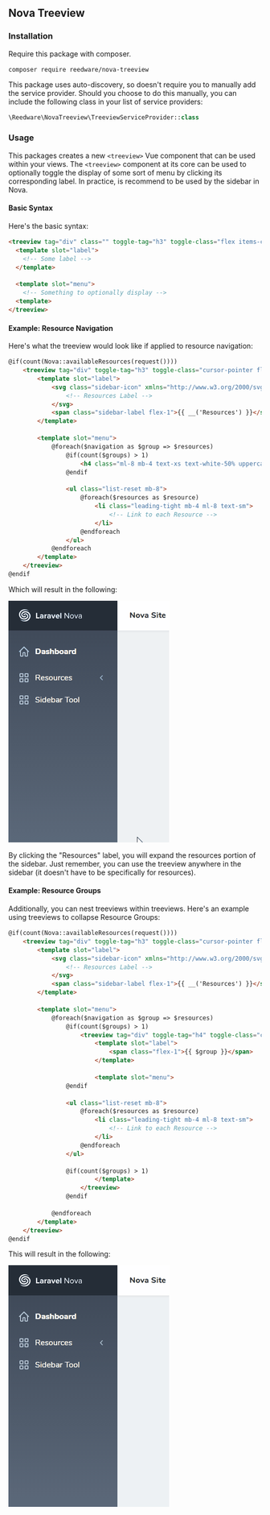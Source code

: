 ## Nova Treeview

### Installation

Require this package with composer.

```shell
composer require reedware/nova-treeview
```

This package uses auto-discovery, so doesn't require you to manually add the service provider. Should you choose to do this manually, you can include the following class in your list of service providers:

```php
\Reedware\NovaTreeview\TreeviewServiceProvider::class
```

### Usage

This packages creates a new `<treeview>` Vue component that can be used within your views. The `<treeview>` component at its core can be used to optionally toggle the display of some sort of menu by clicking its corresponding label. In practice, is recommend to be used by the sidebar in Nova.

#### Basic Syntax

Here's the basic syntax:

```html
<treeview tag="div" class="" toggle-tag="h3" toggle-class="flex items-center cursor-pointer">
  <template slot="label">
    <!-- Some label -->
  </template>

  <template slot="menu">
    <!-- Something to optionally display -->
  <template>
</treeview>
```

#### Example: Resource Navigation

Here's what the treeview would look like if applied to resource navigation:

```html
@if(count(Nova::availableResources(request())))
    <treeview tag="div" toggle-tag="h3" toggle-class="cursor-pointer flex items-center font-normal dim text-white mb-6 text-base no-underline">
        <template slot="label">
            <svg class="sidebar-icon" xmlns="http://www.w3.org/2000/svg" viewBox="0 0 20 20">
                <!-- Resources Label -->
            </svg>
            <span class="sidebar-label flex-1">{{ __('Resources') }}</span>
        </template>

        <template slot="menu">
            @foreach($navigation as $group => $resources)
                @if(count($groups) > 1)
                    <h4 class="ml-8 mb-4 text-xs text-white-50% uppercase tracking-wide">{{ $group }}</h4>
                @endif

                <ul class="list-reset mb-8">
                    @foreach($resources as $resource)
                        <li class="leading-tight mb-4 ml-8 text-sm">
                            <!-- Link to each Resource -->
                        </li>
                    @endforeach
                </ul>
            @endforeach
        </template>
    </treeview>
@endif
```

Which will result in the following:

![Resource Example](/screenshots/resource-example.gif?raw=true "Resource Example")

By clicking the "Resources" label, you will expand the resources portion of the sidebar. Just remember, you can use the treeview anywhere in the sidebar (it doesn't have to be specifically for resources).

#### Example: Resource Groups

Additionally, you can nest treeviews within treeviews. Here's an example using treeviews to collapse Resource Groups:

```html
@if(count(Nova::availableResources(request())))
    <treeview tag="div" toggle-tag="h3" toggle-class="cursor-pointer flex items-center font-normal dim text-white mb-6 text-base no-underline">
        <template slot="label">
            <svg class="sidebar-icon" xmlns="http://www.w3.org/2000/svg" viewBox="0 0 20 20">
                <!-- Resources Label -->
            </svg>
            <span class="sidebar-label flex-1">{{ __('Resources') }}</span>
        </template>

        <template slot="menu">
            @foreach($navigation as $group => $resources)
                @if(count($groups) > 1)
                    <treeview tag="div" toggle-tag="h4" toggle-class="cursor-pointer flex items-center ml-8 mb-4 text-xs text-white-50% dim uppercase tracking-wide">
                        <template slot="label">
                            <span class="flex-1">{{ $group }}</span>
                        </template>

                        <template slot="menu">
                @endif

                <ul class="list-reset mb-8">
                    @foreach($resources as $resource)
                        <li class="leading-tight mb-4 ml-8 text-sm">
                            <!-- Link to each Resource -->
                        </li>
                    @endforeach
                </ul>

                @if(count($groups) > 1)
                        </template>
                    </treeview>
                @endif

            @endforeach
        </template>
    </treeview>
@endif
```

This will result in the following:

![Resource Group Example](/screenshots/resource-group-example.gif?raw=true "Resource Group Example")
